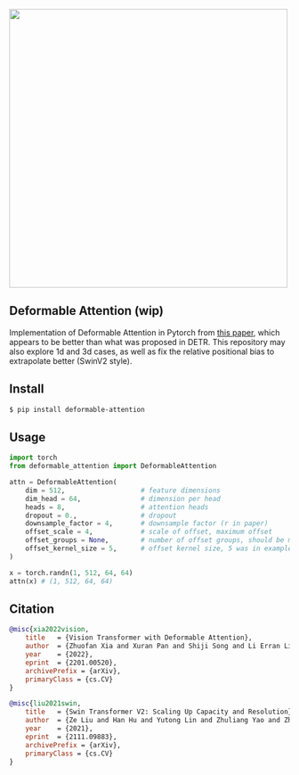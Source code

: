 <img src="./deformable-attention.png" width="500px"></img>

## Deformable Attention (wip)

Implementation of Deformable Attention in Pytorch from <a href="https://arxiv.org/abs/2201.00520">this paper</a>, which appears to be better than what was proposed in DETR. This repository may also explore 1d and 3d cases, as well as fix the relative positional bias to extrapolate better (SwinV2 style).

## Install

```bash
$ pip install deformable-attention
```

## Usage

```python
import torch
from deformable_attention import DeformableAttention

attn = DeformableAttention(
    dim = 512,                   # feature dimensions
    dim_head = 64,               # dimension per head
    heads = 8,                   # attention heads
    dropout = 0.,                # dropout
    downsample_factor = 4,       # downsample factor (r in paper)
    offset_scale = 4,            # scale of offset, maximum offset
    offset_groups = None,        # number of offset groups, should be multiple of heads
    offset_kernel_size = 5,      # offset kernel size, 5 was in example in paper
)

x = torch.randn(1, 512, 64, 64)
attn(x) # (1, 512, 64, 64)
```

## Citation

```bibtex
@misc{xia2022vision,
    title   = {Vision Transformer with Deformable Attention}, 
    author  = {Zhuofan Xia and Xuran Pan and Shiji Song and Li Erran Li and Gao Huang},
    year    = {2022},
    eprint  = {2201.00520},
    archivePrefix = {arXiv},
    primaryClass = {cs.CV}
}
```

```bibtex
@misc{liu2021swin,
    title   = {Swin Transformer V2: Scaling Up Capacity and Resolution},
    author  = {Ze Liu and Han Hu and Yutong Lin and Zhuliang Yao and Zhenda Xie and Yixuan Wei and Jia Ning and Yue Cao and Zheng Zhang and Li Dong and Furu Wei and Baining Guo},
    year    = {2021},
    eprint  = {2111.09883},
    archivePrefix = {arXiv},
    primaryClass = {cs.CV}
}
```
